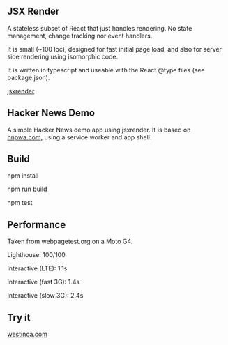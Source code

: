 JSX Render
----------
A stateless subset of React that just handles rendering.
No state management, change tracking nor event handlers.

It is small (~100 loc), designed for fast initial page load,
and also for server side rendering using isomorphic code.

It is written in typescript and useable with the React @type files
(see package.json).

[jsxrender](https://github.com/martyntebby/jsxrender)

Hacker News Demo
----------------
A simple Hacker News demo app using jsxrender.
It is based on [hnpwa.com](https://hnpwa.com), using a service worker and app shell.

Build
-----
npm install

npm run build

npm test

Performance
-----------
Taken from webpagetest.org on a Moto G4.

Lighthouse: 100/100

Interactive (LTE): 1.1s

Interactive (fast 3G): 1.4s

Interactive (slow 3G): 2.4s

Try it
------
[westinca.com](https://jsxdemo.westinca.com/public/)
